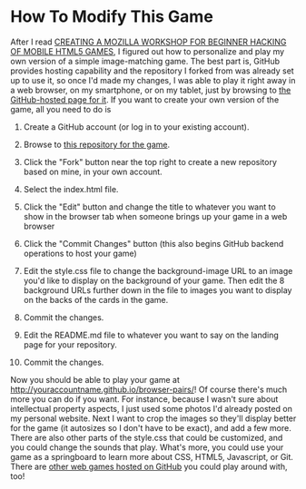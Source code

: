 How To Modify This Game 
============
After I read [CREATING A MOZILLA WORKSHOP FOR BEGINNER HACKING OF MOBILE HTML5 GAMES](http://lukasblakk.com/creating-a-mozilla-workshop-for-beginner-hacking-of-mobile-html5-games/), I figured out how to personalize and play my own version of a simple image-matching game.  The best part is, GitHub provides hosting capability and the repository I forked from was already set up to use it, so once I'd made my changes, I was able to play it right away in a web browser, on my smartphone, or on my tablet, just by browsing to [the GitHub-hosted page for it](http://configures.github.com/browser-pairs/).  If you want to create your own version of the game, all you need to do is 

1.  Create a GitHub account (or log in to your existing account).  

2.  Browse to [this repository for the game](https://github.com/ConFigures/browser-pairs).

3.  Click the "Fork" button near the top right to create a new repository based on mine, in your own account.

4.  Select the index.html file.

5.  Click the "Edit" button and change the title to whatever you want to show in the browser tab when someone brings up your game in a web browser

6.  Click the "Commit Changes" button (this also begins GitHub backend operations to host your game)

7.  Edit the style.css file to change the background-image URL to an image you'd like to display on the background of your game.  Then edit the 8 background URLs further down in the file to images you want to display on the backs of the cards in the game.  

8.  Commit the changes.  

9.  Edit the README.md file to whatever you want to say on the landing page for your repository.  

10. Commit the changes.

Now you should be able to play your game at http://youraccountname.github.io/browser-pairs/!  Of course there's much more you can do if you want.  For instance, because I wasn't sure about intellectual property aspects, I just used some photos I'd already posted on my personal website.  Next I want to crop the images so they'll display better for the game (it autosizes so I don't have to be exact), and add a few more.  There are also other parts of the style.css that could be customized, and you could change the sounds that play.  What's more, you could use your game as a springboard to learn more about CSS, HTML5, Javascript, or Git.   There are [other web games hosted on GitHub](https://pinboard.in/u:configures/t:game+cm) you could play around with, too!
